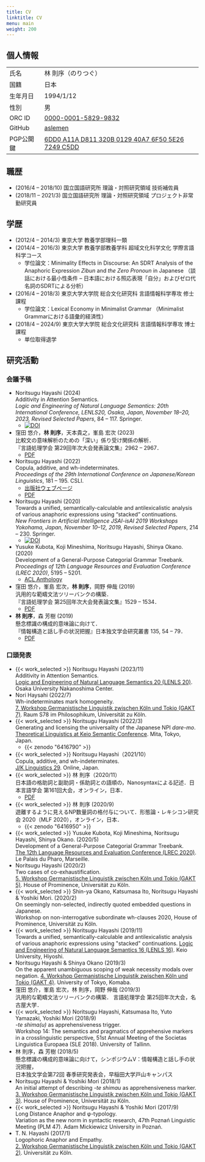 ```yaml
---
title: CV
linktitle: CV
menu: main
weight: 200
---
```

## 個人情報

|           |                     | 
| --------- | ------------------- | 
| 氏名      | 林 則序（のりつぐ） | 
| 国籍      | 日本                | 
| 生年月日  | 1994/1/12           | 
| 性別      | 男                  | 
| ORC ID    | [0000-0001-5829-9832](https://orcid.org/0000-0001-5829-9832) |
| GitHub   | [aslemen](https://github.com/aslemen) |
| PGP公開鍵 | [6DD0 A11A D811 320B 0129 40A7 6F50 5E26 7249 C5DD](https://github.com/aslemen.gpg) | 

## 職歴
- (2016/4 &ndash; 2018/10) 国立国語研究所 理論・対照研究領域 技術補佐員
- (2018/11 &ndash; 2021/3) 国立国語研究所 理論・対照研究領域 プロジェクト非常勤研究員

## 学歴
- (2012/4 &ndash; 2014/3) 東京大学 教養学部理科一類
- (2014/4 &ndash; 2016/3) 東京大学 教養学部教養学科 超域文化科学文化 学際言語科学コース
    - 学位論文：Minimality Effects in Discourse: An SDRT Analysis of the Anaphoric Expression _Zibun_ and _the Zero Pronoun_ in Japanese
        （談話における最小性条件 &ndash; 日本語における照応表現「自分」およびゼロ代名詞のSDRTによる分析）
- (2016/4 &ndash; 2018/3) 東京大学大学院 総合文化研究科 言語情報科学専攻 修士課程
    - 学位論文：Lexical Economy in Minimalist Grammar
        （Minimalist Grammarにおける語彙的経済性）
- (2018/4 &ndash; 2024/9) 東京大学大学院 総合文化研究科 言語情報科学専攻 博士課程
    - 単位取得退学

## 研究活動
### 会議予稿
- Noritsugu Hayashi (2024)  
  Additivity in Attention Semantics.  
  _Logic and Engineering of Natural Language Semantics: 20th International Conference, LENLS20, Osaka, Japan, November 18–20, 2023, Revised Selected Papers_, 84 &ndash; 117. Springer.
  - [![DOI](https://img.shields.io/badge/DOI-10.1007%2F978--3--031--60878--0__6-blue)](https://doi.org/10.1007/978-3-031-60878-0_6)
- 窪田 悠介，**林 則序**，天本貴之，峯島 宏次 (2023)  
    比較文の意味解析のための「深い」係り受け関係の解析．  
    『言語処理学会 第29回年次大会発表論文集』2962 &ndash; 2967．
    - [PDF](https://www.anlp.jp/proceedings/annual_meeting/2023/pdf_dir/D12-1.pdf)
- Noritsugu Hayashi (2022)  
    Copula, additive, and wh-indeterminates.  
  _Proceedings of the 29th International Conference on Japanese/Korean Linguistics_, 181 &ndash; 195. CSLI.
    - [出版社ウェブページ](http://web.stanford.edu/group/cslipublications/cslipublications/site/JK29Abstract.shtml)
    - [PDF](http://web.stanford.edu/group/cslipublications/cslipublications/site/JKONLINE/29/CH11.pdf)
- Noritsugu Hayashi (2020)  
    Towards a unified, semantically-calculable and antilexicalistic analysis of various anaphoric expressions using “stacked” continuations.  
    _New Frontiers in Artificial Intelligence JSAI-isAI 2019 Workshops Yokohama, Japan, November 10–12, 2019, Revised Selected Papers_,
    214 &ndash; 230. 
    Springer.
    - [![DOI](https://img.shields.io/badge/DOI-10.1007%2F978--3--030--58790--1__14-blue)](https://doi.org/10.1007/978-3-030-58790-1_14)
- Yusuke Kubota, Koji Mineshima, Noritsugu Hayashi, Shinya Okano. (2020)  
    Development of a General-Purpose Categorial Grammar Treebank.  
    _Proceedings of 12th Language Resources and Evaluation Conference (LREC 2020)_, 5195 &ndash; 5201.
    - [ACL Anthology](https://aclanthology.org/2020.lrec-1.639)
- 窪田 悠介，峯島 宏次，**林 則序**，岡野 伸哉 (2019)  
    汎用的な範疇文法ツリーバンクの構築．  
    『言語処理学会 第25回年次大会発表論文集』1529 &ndash; 1534．
    - [PDF](https://www.anlp.jp/proceedings/annual_meeting/2021/pdf_dir/E8-1.pdf)
- **林 則序**，森 芳樹 (2019)  
    懸念標識の構成的意味論に向けて．  
    『情報構造と話し手の状況把握』日本独文学会研究叢書 135, 54 &ndash; 79．
    - [PDF](https://www.jgg.jp/pluginfile.php/133/mod_book/chapter/30/SrJGG-135.pdf)

### 口頭発表
- {{< work_selected >}}
  Noritsugu Hayashi (2023/11)  
  Additivity in Attention Semantics.  
  [Logic and Engineering of Natural Language Semantics 20 (LENLS 20)](https://lenls.github.io/lenls20/).
  Osaka University Nakanoshima Center.
- Nori Haysahi (2022/7)  
  Wh-indeterminates mark homogeneity.  
  [7. Workshop Germanistische Linguistik zwischen Köln und Tokio (GAKT 7)](https://idsl1.phil-fak.uni-koeln.de/personen/professorenseiten/prof-dr-klaus-von-heusinger-1/konferenzen-workshops/gakt-7-strukturen-und-interpretationen).
  Raum S78 im Philosophikum, Universität zu Köln.
- {{< work_selected >}}
    Noritsugu Hayashi (2022/3)  
    Generating and licensing the universality of the Japanese NPI _dare-mo_.  
    [Theoretical Linguistics at Keio Semantic Conference](https://sites.google.com/view/talk2022/).
    Mita, Tokyo, Japan.
    - {{< zenodo "6416790" >}}
- {{< work_selected >}}
    Noritsugu Hayashi（2021/10）  
    Copula, additive, and wh-indeterminates.  
    [J/K Linguistics 29](https://sites.google.com/view/jkconf29/).
    Online, Japan.  
- {{< work_selected >}}
    林 則序（2020/11）  
    日本語の格助詞と副助詞・係助詞との語順の，Nanosyntaxによる記述．日本言語学会 第161回大会，オンライン，日本．  
    - [PDF](http://www.ls-japan.org/modules/documents/LSJpapers/meeting/161/handouts/f/F-2_161.pdf)
- {{< work_selected >}}
    林 則序 (2020/9)  
    遊離するように見えるNP数量詞の格付与について．形態論・レキシコン研究会 2020（MLF 2020），オンライン，日本．  
    - {{< zenodo "6416950" >}}
- {{< work_selected >}}
    Yusuke Kubota, Koji Mineshima, Noritsugu Hayashi, Shinya Okano. (2020/5)  
    Development of a General-Purpose Categorial Grammar Treebank.  
    [The 12th Language Resources and Evaluation Conference (LREC 2020)](https://lrec2020.lrec-conf.org/).
    Le Palais du Pharo, Marseille.
- Noritsugu Hayashi (2020/2)  
    Two cases of co-exhaustification.  
    [5. Workshop Germanistische Linguistik zwischen Köln und Tokio (GAKT 5)](https://idsl1.phil-fak.uni-koeln.de/personen/professorenseiten/prof-dr-klaus-von-heusinger-1/konferenzen-workshops/gakt-5-informationsstruktur-in-semantik-und-syntax).
    House of Prominence, Universität zu Köln.
- {{< work_selected >}}
    Shin-ya Okano, Katsumasa Ito, Noritsugu Hayashi & Yoshiki Mori. (2020/2)  
    On seemingly non-selected, indirectly quoted embedded questions in Japanese.  
    Workshop on non-interrogative subordinate wh-clauses 2020, House of Prominence, Universität zu Köln.
- {{< work_selected >}}
    Noritsugu Hayashi (2019/11)  
    Towards a unified, semantically-calculable and antilexicalistic analysis of various anaphoric expressions using "stacked" continuations. 
    [Logic and Engineering of Natural Language Semantics 16 (LENLS 16)](https://lenls.github.io/lenls16/). Keio University, Hiyoshi.
- Noritsugu Hayashi & Shinya Okano (2019/3)  
    On the apparent unambiguous scoping of weak necessity modals over negation. 
    [4. Workshop Germanistische Linguistik zwischen Köln und Tokio (GAKT 4)](https://phiz.c.u-tokyo.ac.jp/~morisem/ja/post/gakt4/).
    University of Tokyo, Komaba.
- 窪田 悠介，峯島 宏次，林 則序，岡野 伸哉 (2019/3)  
    汎用的な範疇文法ツリーバンクの構築．
    言語処理学会 第25回年次大会，名古屋大学．
- {{< work_selected >}} Noritsugu Hayashi, Katsumasa Ito, Yuto Yamazaki, Yoshiki Mori (2018/9)  
    _-te shima(u)_ as apprehensiveness trigger.  
    Workshop 14: The semantics and pragmatics of apprehensive markers in a crosslinguistic perspective, 51st Annual Meeting of the Societas Linguistica Europaea (SLE 2018). 
    University of Tallinn.
- 林 則序，森 芳樹 (2018/5)  
    懸念標識の構成的意味論に向けて，シンポジウムV：情報構造と話し手の状況把握，  
    日本独文学会第72回 春季研究発表会，早稲田大学戸山キャンパス
- Noritsugu Hayashi & Yoshiki Mori (2018/1)  
    An initial attempt of describing _-te shimau_ as apprehensiveness marker.  
    [3. Workshop Germanistische Linguistik zwischen Köln und Tokio (GAKT 3)](https://idsl1.phil-fak.uni-koeln.de/personen/professorenseiten/prof-dr-klaus-von-heusinger-1/konferenzen-workshops/gakt-3-grammatik-im-spannungsfeld-zwischen-syntax-und-semantik).
    House of Prominence, Universität zu Köln.
- {{< work_selected >}} Noritsugu Hayashi & Yoshiki Mori (2017/9)  
    Long Distance Anaphor and φ-typology.  
    Variation as the new norm in syntactic research, 47th Poznań Linguistic Meeting (PLM 47). 
    Adam Mickiewicz University in Poznań.
- T. N. Hayashi (2017/1)  
    Logophoric Anaphor and Empathy.  
    [2. Workshop Germanistische Linguistik zwischen Köln und Tokio (GAKT 2)](https://idsl1.phil-fak.uni-koeln.de/personen/professorenseiten/prof-dr-klaus-von-heusinger-1/konferenzen-workshops/gakt-2-form-und-funktion).
    Universität zu Köln.

